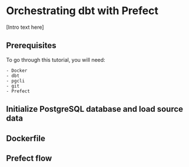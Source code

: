 # Orchestrating dbt with Prefect

[Intro text here]

## Prerequisites

To go through this tutorial, you will need: 

    - Docker
    - dbt
    - pgcli
    - git 
    - Prefect

## Initialize PostgreSQL database and load source data 

## Dockerfile 

## Prefect flow
